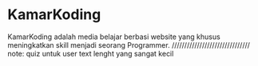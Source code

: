 # KamarKoding
KamarKoding adalah media belajar berbasi website yang khusus meningkatkan skill menjadi seorang Programmer.
///////////////////////////////
note: quiz untuk user text lenght yang sangat kecil

